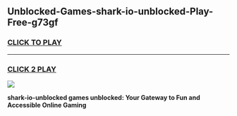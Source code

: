 
## Unblocked-Games-shark-io-unblocked-Play-Free-g73gf
<h3>
<a href="https://premium76.site?title=shark-io-unblocked&ref=20M">CLICK TO PLAY</a></h3>
<hr>

<h3>
<a href="https://premium76.site?title=shark-io-unblocked&ref=20M">CLICK 2 PLAY</a>
  
</h3>

<a href="https://premium76.site?title=shark-io-unblocked&ref=19M"><img src="https://clearcache.store/games.png"></a>


**shark-io-unblocked games unblocked: Your Gateway to Fun and Accessible Online Gaming**
